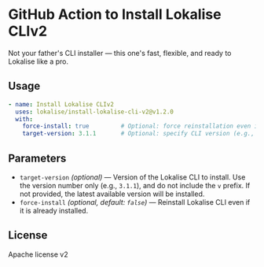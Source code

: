 # GitHub Action to Install Lokalise CLIv2

Not your father's CLI installer — this one's fast, flexible, and ready to Lokalise like a pro.

## Usage

```yaml
- name: Install Lokalise CLIv2
  uses: lokalise/install-lokalise-cli-v2@v1.2.0
  with:
    force-install: true         # Optional: force reinstallation even if already installed
    target-version: 3.1.1       # Optional: specify CLI version (e.g., 3.1.1). Defaults to latest.
```

## Parameters

- `target-version` *(optional)* — Version of the Lokalise CLI to install. Use the version number only (e.g., `3.1.1`), and do not include the `v` prefix. If not provided, the latest available version will be installed.
- `force-install` *(optional, default: `false`)* — Reinstall Lokalise CLI even if it is already installed.

## License

Apache license v2
